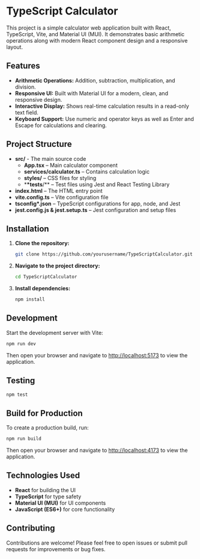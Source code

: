 # TypeScript Calculator

This project is a simple calculator web application built with React, TypeScript, Vite, and Material UI (MUI). It demonstrates basic arithmetic operations along with modern React component design and a responsive layout.

## Features

-   **Arithmetic Operations:** Addition, subtraction, multiplication, and division.
-   **Responsive UI:** Built with Material UI for a modern, clean, and responsive design.
-   **Interactive Display:** Shows real-time calculation results in a read-only text field.
-   **Keyboard Support:** Use numeric and operator keys as well as Enter and Escape for calculations and clearing.

## Project Structure

-   **src/** - The main source code
    -   **App.tsx** – Main calculator component
    -   **services/calculator.ts** – Contains calculation logic
    -   **styles/** – CSS files for styling
    -   \***\*tests**/\*\* – Test files using Jest and React Testing Library
-   **index.html** – The HTML entry point
-   **vite.config.ts** – Vite configuration file
-   **tsconfig\*.json** – TypeScript configurations for app, node, and Jest
-   **jest.config.js & jest.setup.ts** – Jest configuration and setup files

## Installation

1. **Clone the repository:**

    ```sh
    git clone https://github.com/yourusername/TypeScriptCalculator.git
    ```

2. **Navigate to the project directory:**

    ```sh
    cd TypeScriptCalculator
    ```

3. **Install dependencies:**

    ```sh
    npm install
    ```

## Development

Start the development server with Vite:

```sh
npm run dev
```

Then open your browser and navigate to [http://localhost:5173](http://localhost:5173) to view the application.

## Testing

```sh
npm test
```

## Build for Production

To create a production build, run:

```sh
npm run build
```

Then open your browser and navigate to [http://localhost:4173](http://localhost:4173) to view the application.

## Technologies Used

-   **React** for building the UI
-   **TypeScript** for type safety
-   **Material UI (MUI)** for UI components
-   **JavaScript (ES6+)** for core functionality

## Contributing

Contributions are welcome! Please feel free to open issues or submit pull requests for improvements or bug fixes.

